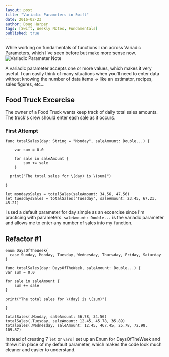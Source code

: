 ```yaml
---
layout: post 
title: "Variadic Parameters in Swift"
date: 2016-02-23
author: Doug Harper
tags: [Swift, Weekly Notes, Fundamentals]
published: true
---
```


While working on fundamentals of functions I ran across Variadic Parameters, which I've seen before but make more sense now.  
![Variadic Parameter Note]({{site.baseurl}}/images/Variadic_Parameters.png)

A variadic parameter accepts one or more values, which makes it very useful.  I can easily think of many situations when you'll need to enter data without knowing the number of data items -> like an estimator, recipes, sales figures, etc...

## Food Truck Excercise

The owner of a Food Truck wants keep track of daily total sales amounts.  The truck's crew should enter eash sale as it occurs.

### First Attempt

    func totalSales(day: String = "Monday", saleAmount: Double...) {
        
        var sum = 0.0
    
        for sale in saleAmount {
            sum += sale
        }
    
      print("The total sales for \(day) is \(sum)")
    
    }

    let mondaysSales = totalSales(saleAmount: 34.56, 47.56)
    let tuesdaysSales = totalSales("Tuesday", saleAmount: 23.45, 67.21, 45.21)
    
I used a default parameter for day simple as an excercise since I'm practicing with parameters.  `saleAmount: Double...` is the variadic parameter and allows me to enter any number of sales into my function. 

## Refactor #1
    enum DaysOfTheWeek{
      case Sunday, Monday, Tuesday, Wednesday, Thursday, Friday, Saturday
    }
  
    func totalSales(day: DaysOfTheWeek, saleAmount: Double...) {
    var sum = 0.0
    
    for sale in saleAmount {
        sum += sale
    }
    
    print("The total sales for \(day) is \(sum)")
    
    }
    
    totalSales(.Monday, saleAmount: 56.78, 34.56)
    totalSales(.Tuesday, saleAmount: 12.45, 45.78, 35.89)
    totalSales(.Wednesday, saleAmount: 12.45, 467.45, 25.78, 72.98, 109.87)
    
  Instead of creating 7 `let` or `vars` I set up an Enum for DaysOfTheWeek and threw it in place of my default parameter, which makes the code look much cleaner and easier to understand. 





